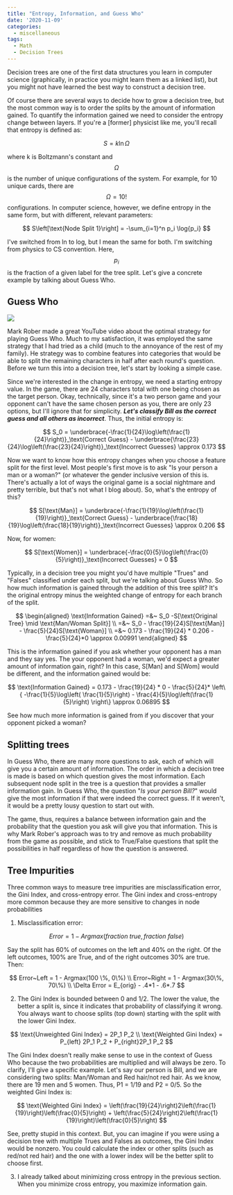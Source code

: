 ```yaml
---
title: "Entropy, Information, and Guess Who"
date: '2020-11-09'
categories:
  - miscellaneous
tags:
  - Math
  - Decision Trees
---
```


Decision trees are one of the first data structures you learn in computer science (graphically, in practice you might learn them as a linked list), but you might not have learned the best way to construct a decision tree.

Of course there are several ways to decide how to grow a decision tree, but the most common way is to order the splits by the amount of information gained. To quantify the information gained we need to consider the entropy change between layers. If you're a [former] physicist like me, you'll recall that entropy is defined as:

$$
S = k \ln{\Omega}
$$

where k is Boltzmann's constant and $$\Omega$$ is the number of unique configurations of the system. For example, for 10 unique cards, there are $$\Omega = 10!$$ configurations. In computer science, however, we define entropy in the same form, but with different, relevant parameters:

$$
S\left[\text{Node Split 1}\right] = -\sum_{i=1}^n p_i \log{p_i}
$$

I've switched from ln to log, but I mean the same for both. I'm switching from physics to CS convention. Here, $$p_i$$ is the fraction of a given label for the tree split. Let's give a concrete example by talking about Guess Who.

## Guess Who

![](https://www.geekyhobbies.com/wp-content/uploads/2016/02/Guess-Who-1.jpg)

Mark Rober made a great YouTube video about the optimal strategy for playing Guess Who. Much to my satisfaction, it was employed the same strategy that I had tried as a child (much to the annoyance of the rest of my family). He strategy was to combine features into categories that would be able to split the remaining characters in half after each round's question. Before we turn this into a decision tree, let's start by looking a simple case.

Since we're interested in the change in entropy, we need a starting entropy value. In the game, there are 24 characters total with one being chosen as the target person. Okay, technically, since it's a two person game and your opponent can't have the same chosen person as you, there are only 23 options, but I'll ignore that for simplicity. ***Let's classify Bill as the correct guess and all others as incorrect***. Thus, the initial entropy is:

$$
S_0 = \underbrace{-\frac{1}{24}\log\left(\frac{1}{24}\right)}_\text{Correct Guess} - \underbrace{\frac{23}{24}\log\left(\frac{23}{24}\right)}_\text{Incorrect Guesses} \approx 0.173
$$

Now we want to know how this entropy changes when you choose a feature split for the first level. Most people's first move is to ask "Is your person a man or a woman?" (or whatever the gender inclusive version of this is. There's actually a lot of ways the original game is a social nightmare and pretty terrible, but that's not what I blog about). So, what's the entropy of this?

$$
S[\text{Man}] = \underbrace{-\frac{1}{19}\log\left(\frac{1}{19}\right)}_\text{Correct Guess} - \underbrace{\frac{18}{19}\log\left(\frac{18}{19}\right)}_\text{Incorrect Guesses} \approx 0.206
$$

Now, for women:

$$
S[\text{Women}] = \underbrace{-\frac{0}{5}\log\left(\frac{0}{5}\right)}_\text{Incorrect Guesses} = 0
$$

Typically, in a decision tree you might you'd have multiple "Trues" and "Falses" classified under each split, but we're talking about Guess Who. So how much information is gained through the addition of this tree split? It's the original entropy minus the weighted change of entropy for each branch of the split.

$$
\begin{aligned}
\text{Information Gained} =&~ S_0 -S[\text{Original Tree} \mid \text{Man/Woman Split}]
\\
=&~ S_0 - \frac{19}{24}S[\text{Man}] - \frac{5}{24}S[\text{Woman}]
\\
=&~ 0.173 - \frac{19}{24} * 0.206 - \frac{5}{24}*0 \approx 0.00991
\end{aligned}
$$

This is the information gained if you ask whether your opponent has a man and they say yes. The your opponent had a woman, we'd expect a greater amount of information gain, right? In this case, S[Man] and S[Wom] would be different, and the information gained would be:

$$
\text{Information Gained} = 0.173 - \frac{19}{24} * 0 - \frac{5}{24}* \left\{ -\frac{1}{5}\log\left( \frac{1}{5}\right) - \frac{4}{5}\log\left(\frac{1}{5}\right) \right\} \approx 0.06895
  $$

See how much more information is gained from if you discover that your opponent picked a woman?

## Splitting trees

In Guess Who, there are many more questions to ask, each of which will give you a certain amount of information. The order in which a decision tree is made is based on which question gives the most information. Each subsequent node split in the tree is a question that provides a smaller information gain. In Guess Who, the question "*Is your person Bill?*" would give the most information if that were indeed the correct guess. If it weren't, it would be a pretty lousy question to start out with.

The game, thus, requires a balance between information gain and the probability that the question you ask will give you that information. This is why Mark Rober's approach was to try and remove as much probability from the game as possible, and stick to True/False questions that split the possibilities in half regardless of how the question is answered.

## Tree Impurities

Three common ways to measure tree impurities are misclassification error, the Gini Index, and cross-entropy error. The Gini index and cross-entropy more common because they are more sensitive to changes in node probabilities

1. Misclassification error:

$$
Error = 1 - Argmax(fraction~true, fraction~false)
$$

Say the split has 60% of outcomes on the left and 40% on the right. Of the left outcomes, 100% are True, and of the right outcomes 30% are true. Then:

$$
Error~Left = 1 - Argmax(100 \%, 0\%) \\
Error~Right = 1 - Argmax(30\%, 70\%) \\
\Delta Error = E_{orig} - .4*1 - .6*.7
$$

2. The Gini Index is bounded between 0 and 1/2. The lower the value, the better a split is, since it indicates that probability of classifying it wrong. You always want to choose splits (top down) starting with the split with the lower Gini Index. 

$$
\text{Unweighted Gini Index} = 2P_1 P_2 \\
\text{Weighted Gini Index} = P_{left} 2P_1 P_2 + P_{right}2P_1 P_2
$$

The Gini Index doesn't really make sense to use in the context of Guess Who because the two probabilities are multiplied and will always be zero. To clarify, I'll give a specific example. Let's say our person is Bill, and we are considering two splits: Man/Woman and Red hair/not red hair. As we know, there are 19 men and 5 women. Thus, P1 = 1/19 and P2 = 0/5. So the weighted Gini Index is:

$$
\text{Weighted Gini Index} = \left(\frac{19}{24}\right)2\left(\frac{1}{19}\right)\left(\frac{0}{5}\right) + \left(\frac{5}{24}\right)2\left(\frac{1}{19}\right)\left(\frac{0}{5}\right)
$$

See, pretty stupid in this context. But, you can imagine if you were using a decision tree with multiple Trues and Falses as outcomes, the Gini Index would be nonzero. You could calculate the index or other splits (such as red/not red hair) and the one with a lower index will be the better split to choose first.

3. I already talked about minimizing cross entropy in the previous section. When you minimize cross entropy, you maximize information gain.
